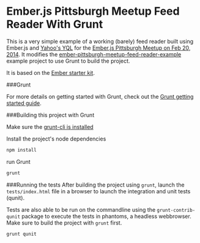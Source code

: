 Ember.js Pittsburgh Meetup Feed Reader With Grunt
===========

This is a very simple example of a working (barely) feed reader built using Ember.js and [Yahoo's YQL](http://developer.yahoo.com/yql/) for the [Ember.js Pittsburgh Meetup on Feb 20, 2014](http://www.meetup.com/Ember-js-Pittsburgh/events/161103052/). It modifies the [ember-pittsburgh-meetup-feed-reader-example](https://github.com/craigteegarden/ember-pittsburgh-meetup-feed-reader-example) example project to use Grunt to build the project.

It is based on the [Ember starter kit](https://github.com/emberjs/starter-kit).

###Grunt

For more details on getting started with Grunt, check out the [Grunt getting started guide](http://gruntjs.com/getting-started).

###Building this project with Grunt

Make sure the [grunt-cli is installed](http://gruntjs.com/getting-started#installing-the-cli)

Install the project's node dependencies

````javascript
npm install
````
run Grunt

````javascript
grunt
````
###Running the tests
After building the project using `grunt`, launch the `tests/index.html` file in a browser to launch the integration and unit tests (qunit).

Tests are also able to be run on the commandline using the `grunt-contrib-qunit` package to execute the tests in phantoms, a headless webbrowser. Make sure to build the project with `grunt` first.

````javascript
grunt qunit
````